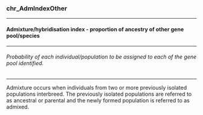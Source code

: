 ### chr_AdmIndexOther



------
#### Admixture/hybridisation index - proportion of ancestry of other gene pool/species



------
###### Probability of each individual/population to be assigned to each of the gene pool identified.



------
Admixture occurs when individuals from two or more previously isolated populations interbreed. The previously isolated populations are referred to as ancestral or parental and the newly formed population is referred to as admixed.